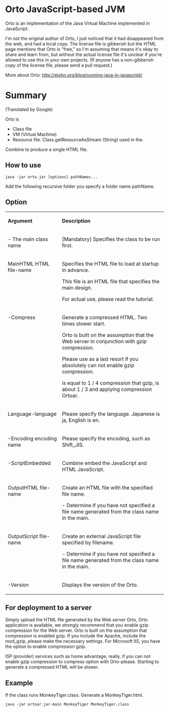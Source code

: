 Orto JavaScript-based JVM
=========================

Orto is an implementation of the Java Virtual Machine implemented in JavaScript. 

I'm not the original author of Orto, I just noticed that it had disappeared from the web, and had a local copy. The license file is gibberish but the HTML page mentions that Orto is "free," so I'm assuming that means it's okay to share and learn from, but without the actual license file it's unclear if you're allowed to use this in your own projects. (If anyone has a non-gibberish copy of the license file, please send a pull request.)


More about Orto: http://ejohn.org/blog/running-java-in-javascript/



Summary
=======

(Translated by Google)

Orto is

 - Class file
 - VM (Virtual Machine)
 - Resource file. Class.getResourceAsStream (String) used in the.

 Combine to produce a single HTML file.

How to use
----------

	java -jar orto.jar [options] pathNames...

 Add the following recursive folder you specify a folder name pathName.

Option
------

<body>
<table cellspacing="0" cellpadding="0" class="t1">
  <tbody>
    <tr>
      <td valign="middle" class="td1">
        <p class="p1"><b>Argument</b></p>
      </td>
      <td valign="middle" class="td2">
        <p class="p1"><b>Description</b></p>
      </td>
    </tr>
    <tr>
      <td valign="top" class="td3">
        <p class="p2">- The main class name</p>
      </td>
      <td valign="middle" class="td4">
        <p class="p2"><span class="s1">[Mandatory]</span> Specifies the class to be run first.</p>
      </td>
    </tr>
    <tr>
      <td valign="top" class="td3">
        <p class="p2">MainHTML HTML file-name</p>
      </td>
      <td valign="middle" class="td4">
        <p class="p2">Specifies the HTML file to load at startup in advance.<span class="Apple-converted-space"> </span></p>
        <p class="p2">This file is an HTML file that specifies the main design.<span class="Apple-converted-space"> </span></p>
        <p class="p2">For actual use, please read the tutorial.</p>
      </td>
    </tr>
    <tr>
      <td valign="top" class="td3">
        <p class="p2">-Compress</p>
      </td>
      <td valign="middle" class="td4">
        <p class="p2">Generate a compressed HTML. Two times slower start.<span class="Apple-converted-space"> </span></p>
        <p class="p2">Orto is built on the assumption that the Web server in conjunction with gzip compression.<span class="Apple-converted-space"> </span></p>
        <p class="p2">Please use as a last resort if you absolutely can not enable gzip compression.<span class="Apple-converted-space"> </span></p>
        <p class="p2">is equal to 1 / 4 compression that gzip, is about 1 / 3 and applying compression Ortoar.</p>
      </td>
    </tr>
    <tr>
      <td valign="top" class="td3">
        <p class="p2">Language-language</p>
      </td>
      <td valign="middle" class="td4">
        <p class="p2">Please specify the language. Japanese is ja, English is en.</p>
      </td>
    </tr>
    <tr>
      <td valign="top" class="td3">
        <p class="p2">-Encoding encoding name</p>
      </td>
      <td valign="middle" class="td4">
        <p class="p2">Please specify the encoding, such as Shift_JIS.</p>
      </td>
    </tr>
    <tr>
      <td valign="top" class="td3">
        <p class="p2">-ScriptEmbedded</p>
      </td>
      <td valign="middle" class="td4">
        <p class="p2">Combine embed the JavaScript and HTML JavaScript.</p>
      </td>
    </tr>
    <tr>
      <td valign="top" class="td3">
        <p class="p2">OutputHTML file-name</p>
      </td>
      <td valign="middle" class="td4">
        <p class="p2">Create an HTML file with the specified file name.<span class="Apple-converted-space"> </span></p>
        <p class="p2">- Determine if you have not specified a file name generated from the class name in the main.</p>
      </td>
    </tr>
    <tr>
      <td valign="top" class="td3">
        <p class="p2">OutputScript file-name</p>
      </td>
      <td valign="middle" class="td4">
        <p class="p2">Create an external JavaScript file specified by filename.<span class="Apple-converted-space"> </span></p>
        <p class="p2">- Determine if you have not specified a file name generated from the class name in the main.</p>
      </td>
    </tr>
    <tr>
      <td valign="top" class="td3">
        <p class="p2">-Version</p>
      </td>
      <td valign="middle" class="td4">
        <p class="p2">Displays the version of the Orto.</p>
      </td>
    </tr>
  </tbody>
</table>

For deployment to a server
--------------------------

Simply upload the HTML file generated by the Web server Orto, Orto application is available, we strongly recommend that you enable gzip compression for the Web server. Orto is built on the assumption that compression is enabled gzip. If you include the Apache, include the mod_gzip, please make the necessary settings. For Microsoft IIS, you have the option to enable compression gzip.

ISP (provider) services such as home advantage, really, if you can not enable gzip compression to compress option with Orto-please. Starting to generate a compressed HTML will be slower.

Example
-------

If the class runs MonkeyTiger.class. Generate a MonkeyTiger.html.

	java -jar ortoar.jar-main MonkeyTiger MonkeyTiger.class
